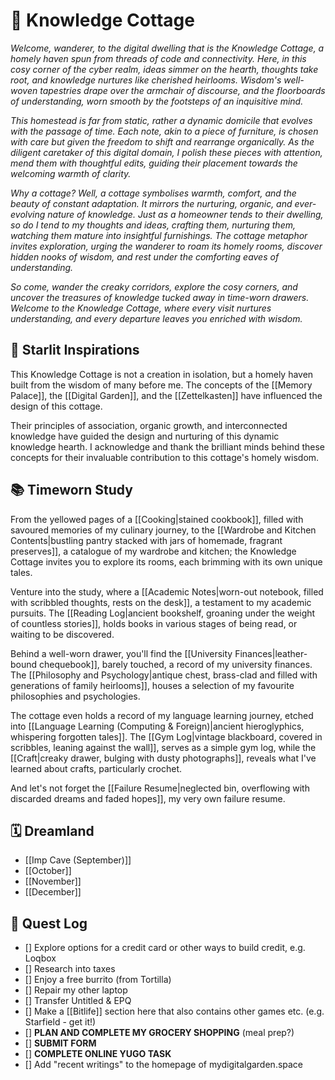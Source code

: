 # 🏡 Knowledge Cottage

*Welcome, wanderer, to the digital dwelling that is the Knowledge Cottage, a homely haven spun from threads of code and connectivity. Here, in this cosy corner of the cyber realm, ideas simmer on the hearth, thoughts take root, and knowledge nurtures like cherished heirlooms. Wisdom's well-woven tapestries drape over the armchair of discourse, and the floorboards of understanding, worn smooth by the footsteps of an inquisitive mind.*

*This homestead is far from static, rather a dynamic domicile that evolves with the passage of time. Each note, akin to a piece of furniture, is chosen with care but given the freedom to shift and rearrange organically. As the diligent caretaker of this digital domain, I polish these pieces with attention, mend them with thoughtful edits, guiding their placement towards the welcoming warmth of clarity.*

*Why a cottage? Well, a cottage symbolises warmth, comfort, and the beauty of constant adaptation. It mirrors the nurturing, organic, and ever-evolving nature of knowledge. Just as a homeowner tends to their dwelling, so do I tend to my thoughts and ideas, crafting them, nurturing them, watching them mature into insightful furnishings. The cottage metaphor invites exploration, urging the wanderer to roam its homely rooms, discover hidden nooks of wisdom, and rest under the comforting eaves of understanding.*

*So come, wander the creaky corridors, explore the cosy corners, and uncover the treasures of knowledge tucked away in time-worn drawers. Welcome to the Knowledge Cottage, where every visit nurtures understanding, and every departure leaves you enriched with wisdom.*
## 🌟 Starlit Inspirations

This Knowledge Cottage is not a creation in isolation, but a homely haven built from the wisdom of many before me. The concepts of the [[Memory Palace]], the [[Digital Garden]], and the [[Zettelkasten]] have influenced the design of this cottage.

Their principles of association, organic growth, and interconnected knowledge have guided the design and nurturing of this dynamic knowledge hearth. I acknowledge and thank the brilliant minds behind these concepts for their invaluable contribution to this cottage's homely wisdom.
## 📚 Timeworn Study

From the yellowed pages of a [[Cooking|stained cookbook]], filled with savoured memories of my culinary journey, to the [[Wardrobe and Kitchen Contents|bustling pantry stacked with jars of homemade, fragrant preserves]], a catalogue of my wardrobe and kitchen; the Knowledge Cottage invites you to explore its rooms, each brimming with its own unique tales.

Venture into the study, where a [[Academic Notes|worn-out notebook, filled with scribbled thoughts, rests on the desk]], a testament to my academic pursuits. The [[Reading Log|ancient bookshelf, groaning under the weight of countless stories]], holds books in various stages of being read, or waiting to be discovered. 

Behind a well-worn drawer, you'll find the [[University Finances|leather-bound chequebook]], barely touched, a record of my university finances. The [[Philosophy and Psychology|antique chest, brass-clad and filled with generations of family heirlooms]], houses a selection of my favourite philosophies and psychologies. 

The cottage even holds a record of my language learning journey, etched into [[Language Learning (Computing & Foreign)|ancient hieroglyphics, whispering forgotten tales]]. The [[Gym Log|vintage blackboard, covered in scribbles, leaning against the wall]], serves as a simple gym log, while the [[Craft|creaky drawer, bulging with dusty photographs]], reveals what I've learned about crafts, particularly crochet. 

And let's not forget the [[Failure Resume|neglected bin, overflowing with discarded dreams and faded hopes]], my very own failure resume.
## 🗓️ Dreamland

 - [[Imp Cave (September)]]
 - [[October]]
 - [[November]]
 - [[December]]
## 📜 Quest Log

 - [] Explore options for a credit card or other ways to build credit, e.g. Loqbox
 - [] Research into taxes
 - [] Enjoy a free burrito (from Tortilla)
 - [] Repair my other laptop
 - [] Transfer Untitled & EPQ
 - [] Make a [[Bitlife]] section here that also contains other games etc. (e.g. Starfield - get it!)
 - [] **PLAN AND COMPLETE MY GROCERY SHOPPING** (meal prep?)
 - [] **SUBMIT FORM**
 - [] **COMPLETE ONLINE YUGO TASK**
 - [] Add "recent writings" to the homepage of mydigitalgarden.space